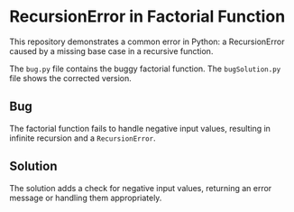 # RecursionError in Factorial Function

This repository demonstrates a common error in Python: a RecursionError caused by a missing base case in a recursive function.

The `bug.py` file contains the buggy factorial function. The `bugSolution.py` file shows the corrected version.

## Bug

The factorial function fails to handle negative input values, resulting in infinite recursion and a `RecursionError`.

## Solution

The solution adds a check for negative input values, returning an error message or handling them appropriately.